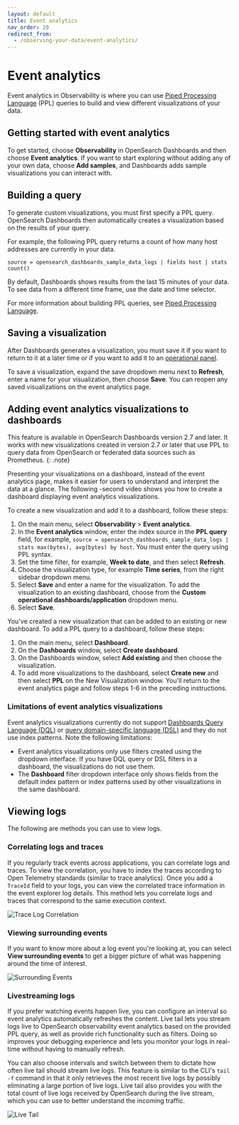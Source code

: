 ```yaml
---
layout: default
title: Event analytics
nav_order: 20
redirect_from:
  - /observing-your-data/event-analytics/
---
```


# Event analytics

Event analytics in Observability is where you can use [Piped Processing Language]({{site.url}}{{site.baseurl}}/search-plugins/sql/ppl/index) (PPL) queries to build and view different visualizations of your data.

## Getting started with event analytics

To get started, choose **Observability** in OpenSearch Dashboards and then choose **Event analytics**. If you want to start exploring without adding any of your own data, choose **Add samples**, and Dashboards adds sample visualizations you can interact with.

## Building a query

To generate custom visualizations, you must first specify a PPL query. OpenSearch Dashboards then automatically creates a visualization based on the results of your query.

For example, the following PPL query returns a count of how many host addresses are currently in your data.

```
source = opensearch_dashboards_sample_data_logs | fields host | stats count()
```

By default, Dashboards shows results from the last 15 minutes of your data. To see data from a different time frame, use the date and time selector.

For more information about building PPL queries, see [Piped Processing Language]({{site.url}}{{site.baseurl}}/search-plugins/sql/ppl/index).

## Saving a visualization

After Dashboards generates a visualization, you must save it if you want to return to it at a later time or if you want to add it to an [operational panel]({{site.url}}{{site.baseurl}}/observing-your-data/operational-panels).

To save a visualization, expand the save dropdown menu next to **Refresh**, enter a name for your visualization, then choose **Save**. You can reopen any saved visualizations on the event analytics page.

## Adding event analytics visualizations to dashboards

This feature is available in OpenSearch Dashboards version 2.7 and later. It works with new visualizations created in version 2.7 or later that use PPL to query data from OpenSearch or federated data sources such as Prometheus.
{: .note}

Presenting your visualizations on a dashboard, instead of the event analytics page, makes it easier for users to understand and interpret the data at a glance. The following <XX>-second video shows you how to create a dashboard displaying event analytics visualizations.

<insert video>

To create a new visualization and add it to a dashboard, follow these steps:

1. On the main menu, select **Observability** > **Event analytics**.
2. In the **Event analytics** window, enter the index source in the **PPL query** field, for example, `source = opensearch_dashboards_sample_data_logs | stats max(bytes), avg(bytes) by host`. You must enter the query using PPL syntax. 
3. Set the time filter, for example, **Week to date**, and then select **Refresh**.
4. Choose the visualization type, for example **Time series**, from the right sidebar dropdown menu.  
5. Select **Save** and enter a name for the visualization. To add the visualization to an existing dashboard, choose from the **Custom operational dashboards/application** dropdown menu. 
6. Select **Save**.

You've created a new visualization that can be added to an existing or new dashboard. To add a PPL query to a dashboard, follow these steps:  

1. On the main menu, select **Dashboard**.
2. On the **Dashboards** window, select **Create dashboard**.
3. On the Dashboards window, select **Add existing** and then choose the visualization.
4. To add more visualizations to the dashboard, select **Create new** and then select **PPL** on the New Visualization window. You'll return to the event analytics page and follow steps 1-6 in the preceding instructions.

### Limitations of event analytics visualizations

Event analytics visualizations currently do not support [Dashboards Query Language (DQL)]({{site.url}}{{site.baseurl}}/dashboards/discover/dql/) or [query domain-specific language (DSL)]({{site.url}}{{site.baseurl}}/query-dsl/) and they do not use index patterns. Note the following limitations: 

- Event analytics visualizations only use filters created using the dropdown interface. If you have DQL query or DSL filters in a dashboard, the visualizations do not use them.
- The **Dashboard** filter dropdown interface only shows fields from the default index pattern or index patterns used by other visualizations in the same dashboard.

## Viewing logs

The following are methods you can use to view logs.

### Correlating logs and traces

If you regularly track events across applications, you can correlate logs and traces. To view the correlation, you have to index the traces according to Open Telemetry standards (similar to trace analytics). Once you add a `TraceId` field to your logs, you can view the correlated trace information in the event explorer log details. This method lets you correlate logs and traces that correspond to the same execution context.

![Trace Log Correlation]({{site.url}}{{site.baseurl}}/images/trace_log_correlation.gif)

### Viewing surrounding events

If you want to know more about a log event you're looking at, you can select **View surrounding events** to get a bigger picture of what was happening around the time of interest.

![Surrounding Events]({{site.url}}{{site.baseurl}}/images/surrounding_events.gif)

### Livestreaming logs

If you prefer watching events happen live, you can configure an interval so event analytics automatically refreshes the content. Live tail lets you stream logs live to OpenSearch observability event analytics based on the provided PPL query, as well as provide rich functionality such as filters. Doing so improves your debugging experience and lets you monitor your logs in real-time without having to manually refresh.

You can also choose intervals and switch between them to dictate how often live tail should stream live logs. This feature is similar to the CLI's `tail -f` command in that it only retrieves the most recent live logs by possibly eliminating a large portion of live logs. Live tail also provides you with the total count of live logs received by OpenSearch during the live stream, which you can use to better understand the incoming traffic.

![Live Tail]({{site.url}}{{site.baseurl}}/images/live_tail.gif)
